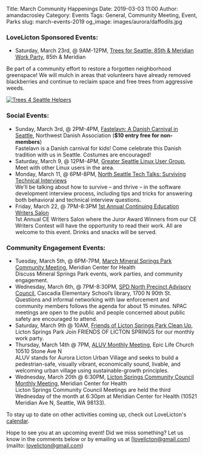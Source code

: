 Title: March Community Happenings
Date: 2019-03-03 11:00
Author: amandacrosley
Category: Events
Tags: General, Community Meeting, Event, Parks
slug: march-events-2019
og_image: images/aurora/daffodils.jpg

### LoveLicton Sponsored Events:
* Saturday, March 23rd, @ 9AM-12PM, [Trees for Seattle: 85th & Meridian Work Party](https://www.surveymonkey.com/r/talictonsprings), 85th & Meridian

Be part of a community effort to restore a forgotten neighborhood greenspace! We will mulch in areas that volunteers have already removed blackberries and continue to reclaim space and free trees from aggressive weeds.

[![Trees 4 Seattle Helpers](/images/trees_for_seattle_helpers.jpg)](/images/trees_for_seattle_helpers.jpg)


### Social Events:

*    Sunday, March 3rd, @ 2PM-4PM, [Fastelavn: A Danish Carnival in Seattle](https://www.facebook.com/events/299419464100244/), Northwest Danish Association (**$10 entry free for non-members**)<br />
Fastelavn is a Danish carnival for kids! Come celebrate this Danish tradition with us in Seattle. Costumes are encouraged!
*    Saturday, March 9, @ 12PM-4PM, [Greater Seattle Linux User Group](https://gslug.org/2019/02/23/general-meeting-on-march-9.html), Meet with other Linux users in the area.
*    Monday, March 11, @ 6PM-8PM, [North Seattle Tech Talks: Surviving Technical Interviews](https://www.meetup.com/North-Seattle-Tech-Talks/events/258472973/)<br />
We'll be talking about how to survive – and thrive – in the software development interview process, including tips and tricks for answering both behavioral and technical interview questions.
*    Friday, March 22, @ 7PM-8:3PM [1st Annual Continuing Education Writers Salon](https://www.facebook.com/events/423875805023784/)<br />
1st Annual CE Writers Salon where the Juror Award Winners from our CE Writers Contest will have the opportunity to read their work. All are welcome to this event. Drinks and snacks will be served.

### Community Engagement Events:
*   Tuesday, March 5th, @ 6PM-7PM, [March Mineral Springs Park Community Meeting](https://www.facebook.com/events/2328865027388792/), Meridian Center for Health<br />
Discuss Mineral Springs Park events, work parties, and community engagement.
*   Wednesday, March 6th, @ 7PM-8:30PM, [SPD North Precinct Advisory Council](http://seattlenpac.blogspot.com/), Cascadia Elementary School’s library, 1700 N 90th St.<br />
Questions and informal networking with law enforcement and community members follows the agenda for about 15 minutes. NPAC meetings are open to the public and people concerned about public safety are encouraged to attend.
*   Saturday, March 9th @ 10AM, [Friends of Licton Springs Park Clean Up](https://lictonsprings.org/work_party.pdf),<br /> Licton Springs Park
Join FRIENDS OF LICTON SPRINGS for our monthly work party.
*   Thursday, March 14th @ 7PM, [ALUV Monthly Meeting](https://www.facebook.com/AuroraLicton), Epic Life Church 10510 Stone Ave N<br />
ALUV stands for Aurora Licton Urban Village and seeks to build a pedestrian-safe, visually vibrant, economically sound, livable, and welcoming urban village using sustainable-growth principles.
*   Wednesday, March 20th @ 6:30PM, [Licton Springs Community Council Monthly Meeting](https://lictonsprings.org/), Meridian Center for Health<br />
Licton Springs Community Council Meetings are held the third Wednesday of the month at 6:30pm at Meridian Center for Health (10521 Meridian Ave N, Seattle, WA 98133).

To stay up to date on other activities coming up, check out LoveLicton's [calendar](https://lovelicton.com/pages/community-calendar.html).

Hope to see you at an upcoming event!
Did we miss something? Let us know in the comments below or by emailing us at [lovelicton@gmail.com](mailto: lovelicton@gmail.com)
